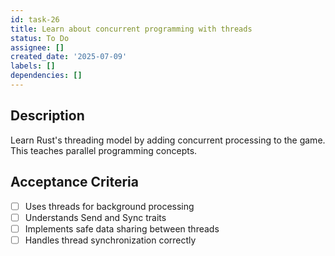 ```yaml
---
id: task-26
title: Learn about concurrent programming with threads
status: To Do
assignee: []
created_date: '2025-07-09'
labels: []
dependencies: []
---
```


## Description

Learn Rust's threading model by adding concurrent processing to the game. This teaches parallel programming concepts.

## Acceptance Criteria

- [ ] Uses threads for background processing
- [ ] Understands Send and Sync traits
- [ ] Implements safe data sharing between threads
- [ ] Handles thread synchronization correctly
